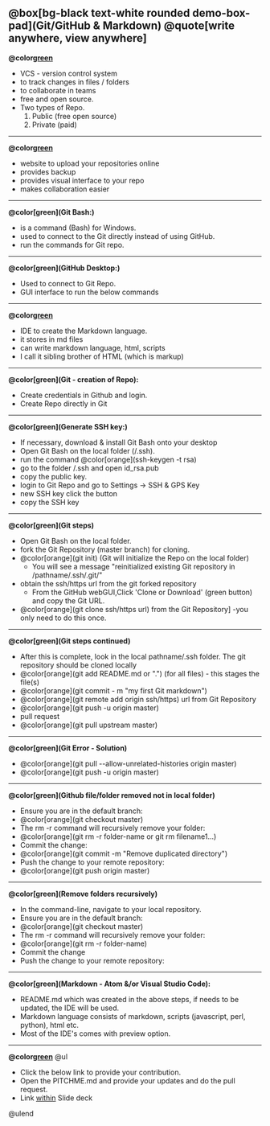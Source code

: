 @box[bg-black text-white rounded demo-box-pad](Git/GitHub & Markdown) 
@quote[write anywhere, view anywhere]
---
**@color[green](Git:)**
   - VCS - version control system
   - to track changes in files / folders
   - to collaborate in teams
   - free and open source.
   - Two types of Repo.<BR>
     1) Public (free open source)<BR>
     2) Private (paid)
---
**@color[green](GitHub:)**
  - website to upload your repositories online
  - provides backup
  - provides visual interface to your repo
  - makes collaboration easier
---
**@color[green](Git Bash:)**
  - is a command (Bash) for Windows.
  - used to connect to the Git directly instead of using GitHub.
  - run the commands for Git repo.
---
**@color[green](GitHub Desktop:)**
  - Used to connect to Git Repo.
  - GUI interface to run the below commands
---
**@color[green](Atom:)**
 - IDE to create the Markdown language.
 - it stores in md files
 - can write markdown language, html, scripts
 - I call it sibling brother of HTML (which is markup)
---
**@color[green](Git - creation of Repo):**
 - Create credentials in Github and login.
 - Create Repo directly in Git
---
**@color[green](Generate SSH key:)**
- If necessary, download & install Git Bash onto your desktop
- Open Git Bash on the local folder (/.ssh).
- run the command @color[orange](ssh-keygen -t rsa)
- go to the folder /.ssh and open id_rsa.pub
- copy the public key.
- login to Git Repo and go to Settings -> SSH & GPS Key
- new SSH key click the button
- copy the SSH key
---
**@color[green](Git steps)**
 - Open Git Bash on the local folder.
 - fork the Git Repository (master branch) for cloning.
 - @color[orange](git init) (Git will initialize the Repo on the local folder)
      - You will see a message "reinitialized existing Git repository in /pathname/.ssh/.git/"
 - obtain the ssh/https url from the git forked repository 
      - From the GitHub webGUI,Click 'Clone or Download' (green button) and copy the Git URL.
 - @color[orange](git clone ssh/https url) from the Git Repository] -you only need to do this once.
---
 **@color[green](Git steps continued)**
 - After this is complete, look in the local pathname/.ssh folder. The git repository should be cloned locally 
 - @color[orange](git add README.md or ".") (for all files) - this stages the file(s)
 - @color[orange](git commit - m "my first Git markdown")
 - @color[orange](git remote add origin ssh/https) url from Git Repository
 - @color[orange](git push -u origin master)
 -  pull request
 - @color[orange](git pull upstream master)
---
**@color[green](Git Error - Solution)**
- @color[orange](git pull --allow-unrelated-histories origin master)
- @color[orange](git push -u origin master)
---
**@color[green](Github file/folder removed not in local folder)**
- Ensure you are in the default branch:
- @color[orange](git checkout master)
- The rm -r command will recursively remove your folder:
- @color[orange](git rm -r folder-name or git rm filename1...)
- Commit the change:
- @color[orange](git commit -m "Remove duplicated directory")
- Push the change to your remote repository:
- @color[orange](git push origin master)
---
**@color[green](Remove folders recursively)**
- In the command-line, navigate to your local repository.
- Ensure you are in the default branch: 
- @color[orange](git checkout master)
- The rm -r command will recursively remove your folder: 
- @color[orange](git rm -r folder-name)
- Commit the change
- Push the change to your remote repository:
---
**@color[green](Markdown - Atom &/or Visual Studio Code):**
- README.md which was created in the above steps, if needs to be updated, the IDE will be used.
- Markdown language consists of markdown, scripts (javascript, perl, python), html etc.
- Most of the IDE's comes with preview option.
---
**@color[green](Contributions:)**
@ul

- Click the below link to provide your contribution.
- Open the PITCHME.md and provide your updates and do the pull request.
- Link [within](https://github.com/rbalaji2/GitDemo) Slide deck

@ulend
